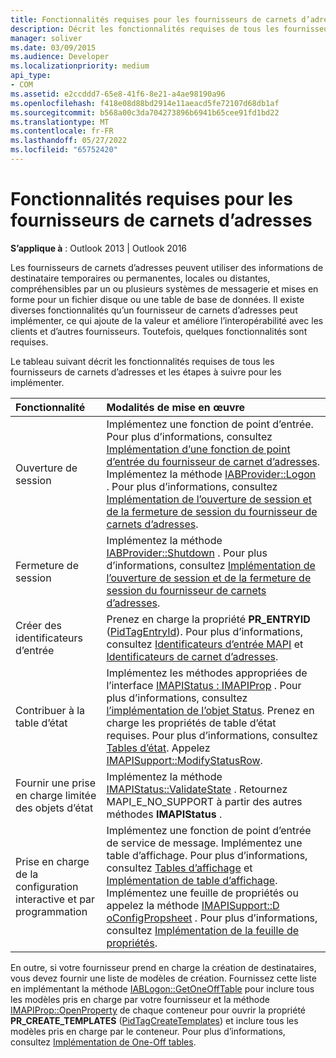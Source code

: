 ```yaml
---
title: Fonctionnalités requises pour les fournisseurs de carnets d’adresses
description: Décrit les fonctionnalités requises de tous les fournisseurs de carnets d’adresses et les étapes à suivre pour les implémenter.
manager: soliver
ms.date: 03/09/2015
ms.audience: Developer
ms.localizationpriority: medium
api_type:
- COM
ms.assetid: e2ccddd7-65e8-41f6-8e21-a4ae98190a96
ms.openlocfilehash: f418e08d88bd2914e11aeacd5fe72107d68db1af
ms.sourcegitcommit: b568a00c3da704273896b6941b65cee91fd1bd22
ms.translationtype: MT
ms.contentlocale: fr-FR
ms.lasthandoff: 05/27/2022
ms.locfileid: "65752420"
---
```

# <a name="required-features-for-address-book-providers"></a>Fonctionnalités requises pour les fournisseurs de carnets d’adresses

  
  
**S’applique à** : Outlook 2013 | Outlook 2016 
  
Les fournisseurs de carnets d’adresses peuvent utiliser des informations de destinataire temporaires ou permanentes, locales ou distantes, compréhensibles par un ou plusieurs systèmes de messagerie et mises en forme pour un fichier disque ou une table de base de données. Il existe diverses fonctionnalités qu’un fournisseur de carnets d’adresses peut implémenter, ce qui ajoute de la valeur et améliore l’interopérabilité avec les clients et d’autres fournisseurs. Toutefois, quelques fonctionnalités sont requises.
  
Le tableau suivant décrit les fonctionnalités requises de tous les fournisseurs de carnets d’adresses et les étapes à suivre pour les implémenter.
  
|**Fonctionnalité**|**Modalités de mise en œuvre**|
|:-----|:-----|
|Ouverture de session  <br/> | Implémentez une fonction de point d’entrée. Pour plus d’informations, consultez [Implémentation d’une fonction de point d’entrée du fournisseur de carnet d’adresses](implementing-an-address-book-provider-entry-point-function.md).  Implémentez la méthode [IABProvider::Logon](iabprovider-logon.md) . Pour plus d’informations, consultez [Implémentation de l’ouverture de session et de la fermeture de session du fournisseur de carnets d’adresses](implementing-address-book-provider-logon-and-logoff.md). |
|Fermeture de session  <br/> |Implémentez la méthode [IABProvider::Shutdown](iabprovider-shutdown.md) . Pour plus d’informations, consultez [Implémentation de l’ouverture de session et de la fermeture de session du fournisseur de carnets d’adresses](implementing-address-book-provider-logon-and-logoff.md). |
|Créer des identificateurs d’entrée  <br/> |Prenez en charge la propriété **PR_ENTRYID** ([PidTagEntryId](pidtagentryid-canonical-property.md)). Pour plus d’informations, consultez [Identificateurs d’entrée MAPI](mapi-entry-identifiers.md) et [Identificateurs de carnet d’adresses](address-book-identifiers.md). |
|Contribuer à la table d’état  <br/> | Implémentez les méthodes appropriées de l’interface [IMAPIStatus : IMAPIProp](imapistatusimapiprop.md) . Pour plus d’informations, consultez [l’implémentation de l’objet Status](status-object-implementation.md).  Prenez en charge les propriétés de table d’état requises. Pour plus d’informations, consultez [Tables d’état](status-tables.md).  Appelez [IMAPISupport::ModifyStatusRow](imapisupport-modifystatusrow.md). |
|Fournir une prise en charge limitée des objets d’état  <br/> | Implémentez la méthode [IMAPIStatus::ValidateState](imapistatus-validatestate.md) .  Retournez MAPI_E_NO_SUPPORT à partir des autres méthodes **IMAPIStatus** . |
|Prise en charge de la configuration interactive et par programmation  <br/> | Implémentez une fonction de point d’entrée de service de message.  Implémentez une table d’affichage. Pour plus d’informations, consultez [Tables d’affichage](display-tables.md) et [Implémentation de table d’affichage](display-table-implementation.md).  Implémentez une feuille de propriétés ou appelez la méthode [IMAPISupport::D oConfigPropsheet](imapisupport-doconfigpropsheet.md) . Pour plus d’informations, consultez [Implémentation de la feuille de propriétés](property-sheet-implementation.md). |
   
En outre, si votre fournisseur prend en charge la création de destinataires, vous devez fournir une liste de modèles de création. Fournissez cette liste en implémentant la méthode [IABLogon::GetOneOffTable](iablogon-getoneofftable.md) pour inclure tous les modèles pris en charge par votre fournisseur et la méthode [IMAPIProp::OpenProperty](imapiprop-openproperty.md) de chaque conteneur pour ouvrir la propriété **PR_CREATE_TEMPLATES** ([PidTagCreateTemplates](pidtagcreatetemplates-canonical-property.md)) et inclure tous les modèles pris en charge par le conteneur. Pour plus d’informations, consultez [Implémentation de One-Off tables](implementing-one-off-tables.md).
  

